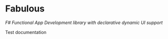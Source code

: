 Fabulous
=======

*F# Functional App Development library with declarative dynamic UI support*

Test documentation